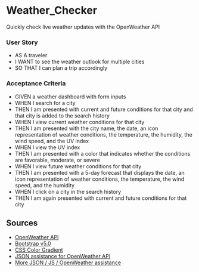 # Weather_Checker
Quickly check live weather updates with the OpenWeather API
### User Story
* AS A traveler
* I WANT to see the weather outlook for multiple cities
* SO THAT I can plan a trip accordingly

### Acceptance Criteria
* GIVEN a weather dashboard with form inputs
* WHEN I search for a city
* THEN I am presented with current and future conditions for that city and that city is added to the search history
* WHEN I view current weather conditions for that city
* THEN I am presented with the city name, the date, an icon representation of weather conditions, the temperature, the humidity, the wind speed, and the UV index
* WHEN I view the UV index
* THEN I am presented with a color that indicates whether the conditions are favorable, moderate, or severe
* WHEN I view future weather conditions for that city
* THEN I am presented with a 5-day forecast that displays the date, an icon representation of weather conditions, the temperature, the wind speed, and the humidity
* WHEN I click on a city in the search history
* THEN I am again presented with current and future conditions for that city

## Sources

* [OpenWeather API](https://openweathermap.org/)
* [Bootstrap v5.0](https://getbootstrap.com/docs/5.0/getting-started/introduction/)
* [CSS Color Gradient](https://www.w3schools.com/css/css3_gradients.asp)
* [JSON assistance for OpenWeather API](https://stackoverflow.com/questions/51832321/trying-to-parse-openweather-api-for-json)
* [More JSON / JS / OpenWeather assistance](https://rapidapi.com/blog/openweathermap-api-overview/javascript/)